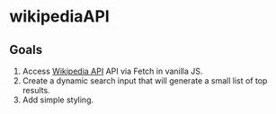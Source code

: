 # wikipediaAPI
 
## Goals
1. Access [Wikipedia API](https://en.wikipedia.org/w/api.php) API via Fetch in vanilla JS.
2. Create a dynamic search input that will generate a small list of top results.
3. Add simple styling.
